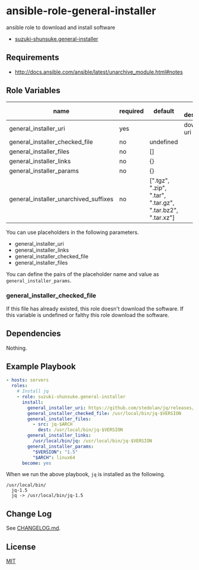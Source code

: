 # ansible-role-general-installer

ansible role to download and install software

* [suzuki-shunsuke.general-installer](https://galaxy.ansible.com/suzuki-shunsuke/general-installer/)

## Requirements

* http://docs.ansible.com/ansible/latest/unarchive_module.html#notes

## Role Variables

name | required | default | short description
--- | --- | --- | ---
general_installer_uri | yes | | download uri
general_installer_checked_file | no | undefined |
general_installer_files | no | [] |
general_installer_links | no | {} |
general_installer_params | no | {} |
general_installer_unarchived_suffixes | no | [".tgz", ".zip", ".tar", ".tar.gz", ".tar.bz2", ".tar.xz"]

You can use placeholders in the following parameters.

* general_installer_uri
* general_installer_links
* general_installer_checked_file
* general_installer_files

You can define the pairs of the placeholder name and value as `general_installer_params`.

### general_installer_checked_file

If this file has already existed, this role doesn't download the software.
If this variable is undefined or falthy this role download the software.

## Dependencies

Nothing.

## Example Playbook

```yaml
- hosts: servers
  roles:
    # Install jq
    - role: suzuki-shunsuke.general-installer
      install:
        general_installer_uri: https://github.com/stedolan/jq/releases/download/jq-$VERSION/jq-$ARCH
        general_installer_checked_file: /usr/local/bin/jq-$VERSION
        general_installer_files:
          - src: jq-$ARCH
            dest: /usr/local/bin/jq-$VERSION
        general_installer_links:
          /usr/local/bin/jq: /usr/local/bin/jq-$VERSION
        general_installer_params:
          "$VERSION": "1.5"
          "$ARCH": linux64
      become: yes
```

When we run the above playbook, `jq` is installed as the following.

```
/usr/local/bin/
  jq-1.5
  jq -> /usr/local/bin/jq-1.5
```

## Change Log

See [CHANGELOG.md](CHANGELOG.md).

## License

[MIT](LICENSE)
